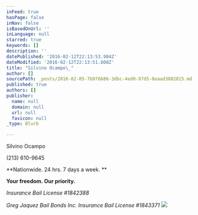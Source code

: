 ```yaml
---
inFeed: true
hasPage: false
inNav: false
isBasedOnUrl: ''
inLanguage: null
starred: true
keywords: []
description: ''
datePublished: '2016-02-12T22:13:53.984Z'
dateModified: '2016-02-12T22:13:51.808Z'
title: "Silvino Ocampo\_"
author: []
sourcePath: _posts/2016-02-05-7b976686-3dbc-4ed0-97d5-8eaad3882815.md
published: true
authors: []
publisher:
  name: null
  domain: null
  url: null
  favicon: null
_type: Blurb

---
```

Silvino Ocampo 

(213) 610-9645

**Nationwide. 24 hrs. 7 days a week. **

**Your freedom. Our priority.**

_Insurance Bail License \#1842388_

_Greg Jaquez Bail Bonds Inc. Insurance Bail License \#1843371_
![](https://s3-us-west-2.amazonaws.com/the-grid-img/p/0ce70eb1984d31da59ad5d6e4a4cda9c4e032778.jpg)